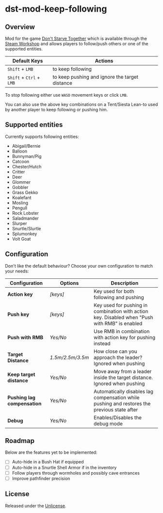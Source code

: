 # dst-mod-keep-following

## Overview

Mod for the game [Don't Starve Together][] which is available through the
[Steam Workshop][] and allows players to follow/push others or one of the
supported entities.

| Default Keys             | Actions                                        |
|--------------------------|------------------------------------------------|
| `Shift` + `LMB`          | to keep following                              |
| `Shift` + `Ctrl` + `LMB` | to keep pushing and ignore the target distance |

To stop following either use `WASD` movement keys or click `LMB`.

You can also use the above key combinations on a Tent/Siesta Lean-to used by
another player to keep following or pushing him.

## Supported entities

Currently supports following entities:

- Abigail/Bernie
- Balloon
- Bunnyman/Pig
- Catcoon
- Chester/Hutch
- Critter
- Deer
- Glommer
- Gobbler
- Grass Gekko
- Koalefant
- Mosling
- Pengull
- Rock Lobster
- Saladmander
- Slurper
- Snurtle/Slurtle
- Splumonkey
- Volt Goat

## Configuration

Don't like the default behaviour? Choose your own configuration to match your
needs:

| Configuration                | Options          | Description                                                                                   |
|------------------------------|------------------|-----------------------------------------------------------------------------------------------|
| **Action key**               | _[keys]_         | Key used for both following and pushing                                                       |
| **Push key**                 | _[keys]_         | Key used for pushing in combination with action key. Disabled when "Push with RMB" is enabled |
| **Push with RMB**            | _Yes/No_         | Use RMB in combination with action key for pushing instead                                    |
| **Target Distance**          | _1.5m/2.5m/3.5m_ | How close can you approach the leader? Ignored when pushing                                   |
| **Keep target distance**     | _Yes/No_         | Move away from a leader inside the target distance. Ignored when pushing                      |
| **Pushing lag compensation** | _Yes/No_         | Automatically disables lag compensation while pushing and restores the previous state after   |
| **Debug**                    | _Yes/No_         | Enables/Disables the debug mode                                                               |

## Roadmap

Below are the features yet to be implemented:

- [ ] Auto-hide in a Bush Hat if equipped
- [ ] Auto-hide in a Snurtle Shell Armor if in the inventory
- [ ] Follow players through wormholes and possibly cave entrances
- [ ] Improve pathfinder precision

## License

Released under the [Unlicense](https://unlicense.org/).

[don't starve together]: https://www.klei.com/games/dont-starve-together
[steam workshop]: https://steamcommunity.com/sharedfiles/filedetails/?id=1835465557
